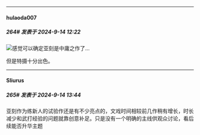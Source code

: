 ﻿
*****

####  hulaoda007  
##### 264#       发表于 2024-9-14 12:22

<img src="https://static.saraba1st.com/image/smiley/face2017/003.png" referrerpolicy="no-referrer">感觉可以确定亚刻是中庸之作了…

但是特摄十分出色。


*****

####  Sliurus  
##### 265#       发表于 2024-9-14 13:44

亚刻作为练新人的试验作还是有不少亮点的，文戏时间相较前几作稍有增长，时长减少和武打经验的问题就靠创意补足。只是没有一个明确的主线供观众讨论，看后续能否升华主题

